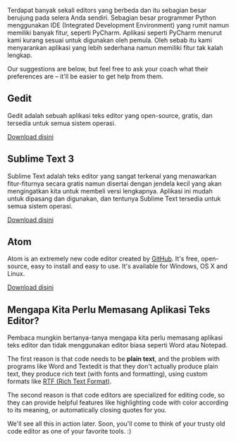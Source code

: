 Terdapat banyak sekali editors yang berbeda dan itu sebagian besar berujung pada selera Anda sendiri. Sebagian besar programmer Python menggunakan IDE (Integrated Development Environment) yang rumit namun memiliki banyak fitur, seperti PyCharm. Aplikasi seperti PyCharm menurut kami kurang sesuai untuk digunakan oleh pemula. Oleh sebab itu kami menyarankan aplikasi yang lebih sederhana namun memiliki fitur tak kalah lengkap.

Our suggestions are below, but feel free to ask your coach what their preferences are – it'll be easier to get help from them.

## Gedit

Gedit adalah sebuah aplikasi teks editor yang open-source, gratis, dan tersedia untuk semua sistem operasi.

[Download disini](https://wiki.gnome.org/Apps/Gedit#Download)

## Sublime Text 3

Sublime Text adalah teks editor yang sangat terkenal yang menawarkan fitur-fiturnya secara gratis namun disertai dengan jendela kecil yang akan mengingatkan kita untuk membeli versi lengkapnya. Aplikasi ini mudah untuk dipasang dan digunakan, dan tentunya Sublime Text tersedia untuk semua sistem operasi.

[Download disini](https://www.sublimetext.com/3)

## Atom

Atom is an extremely new code editor created by [GitHub](https://github.com/). It's free, open-source, easy to install and easy to use. It's available for Windows, OS X and Linux.

[Download disini](https://atom.io/)

## Mengapa Kita Perlu Memasang Aplikasi Teks Editor?

Pembaca mungkin bertanya-tanya mengapa kita perlu memasang aplikasi teks editor dan tidak menggunakan editor biasa seperti Word atau Notepad.

The first reason is that code needs to be **plain text**, and the problem with programs like Word and Textedit is that they don't actually produce plain text, they produce rich text (with fonts and formatting), using custom formats like [RTF (Rich Text Format)](https://en.wikipedia.org/wiki/Rich_Text_Format).

The second reason is that code editors are specialized for editing code, so they can provide helpful features like highlighting code with color according to its meaning, or automatically closing quotes for you.

We'll see all this in action later. Soon, you'll come to think of your trusty old code editor as one of your favorite tools. :)